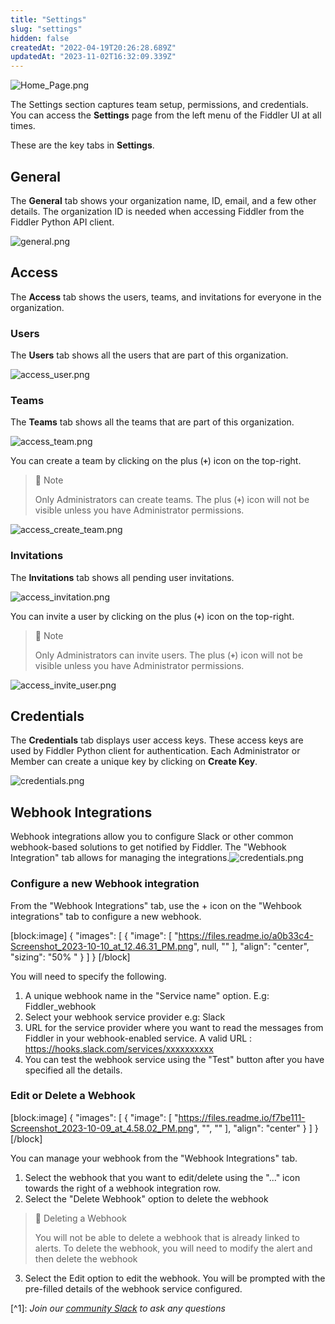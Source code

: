```yaml
---
title: "Settings"
slug: "settings"
hidden: false
createdAt: "2022-04-19T20:26:28.689Z"
updatedAt: "2023-11-02T16:32:09.339Z"
---
```

![](https://files.readme.io/d937de2-Home_Page.png "Home_Page.png")

The Settings section captures team setup, permissions, and credentials. You can access the **Settings** page from the left menu of the Fiddler UI at all times.

These are the key tabs in **Settings**.

## General

The **General** tab shows your organization name, ID, email, and a few other details. The organization ID is needed when accessing Fiddler from the Fiddler Python API client.

![](https://files.readme.io/3f2e734-general.png "general.png")

## Access

The **Access** tab shows the users, teams, and invitations for everyone in the organization.

### Users

The **Users** tab shows all the users that are part of this organization.

![](https://files.readme.io/c8c5bf1-access_user.png "access_user.png")

### Teams

The **Teams** tab shows all the teams that are part of this organization.

![](https://files.readme.io/8cba270-access_team.png "access_team.png")

You can create a team by clicking on the plus (**`+`**) icon on the top-right.

> 🚧 Note
> 
> Only Administrators can create teams. The plus (**`+`**) icon will not be visible unless you have Administrator permissions.

![](https://files.readme.io/b0c4c53-access_create_team.png "access_create_team.png")

### Invitations

The **Invitations** tab shows all pending user invitations.

![](https://files.readme.io/5cb4046-access_invitation.png "access_invitation.png")

You can invite a user by clicking on the plus (**`+`**) icon on the top-right.

> 🚧 Note
> 
> Only Administrators can invite users. The plus (**`+`**) icon will not be visible unless you have Administrator permissions.

![](https://files.readme.io/abb030c-access_invite_user.png "access_invite_user.png")

## Credentials

The **Credentials** tab displays user access keys. These access keys are used by Fiddler Python client for authentication. Each Administrator or Member can create a unique key by clicking on **Create Key**.

![](https://files.readme.io/fce7911-credentials.png "credentials.png")



## Webhook Integrations

Webhook integrations allow you to configure Slack or other common webhook-based solutions to get notified by Fiddler. The "Webhook Integration" tab allows for managing the integrations.![](https://files.readme.io/69ad0d9-Screenshot_2023-10-09_at_4.41.55_PM.png "credentials.png")

### Configure a new Webhook integration

From the "Webhook Integrations" tab, use the + icon on the "Wehbook integrations" tab to configure a new webhook.

[block:image]
{
  "images": [
    {
      "image": [
        "https://files.readme.io/a0b33c4-Screenshot_2023-10-10_at_12.46.31_PM.png",
        null,
        ""
      ],
      "align": "center",
      "sizing": "50% "
    }
  ]
}
[/block]


You will need to specify the following. 

1. A unique webhook name in the "Service name" option. E.g: Fiddler_webhook 
2. Select your webhook service provider e.g: Slack
3. URL for the service provider where you want to read the messages from Fiddler in your webhook-enabled service. A valid URL : <https://hooks.slack.com/services/xxxxxxxxxx>
4. You can test the webhook service using the "Test" button after you have specified all the details.

### Edit or Delete a Webhook

[block:image]
{
  "images": [
    {
      "image": [
        "https://files.readme.io/f7be111-Screenshot_2023-10-09_at_4.58.02_PM.png",
        "",
        ""
      ],
      "align": "center"
    }
  ]
}
[/block]


You can manage your webhook from the "Webhook Integrations" tab. 

1. Select the webhook that you want to edit/delete using the "..." icon towards the right of a webhook integration row.
2. Select the "Delete Webhook" option to delete the webhook

> 🚧 Deleting a Webhook
> 
> You will not be able to delete a webhook that is already linked to alerts. To delete the webhook, you will need to modify the alert and then delete the webhook

3. Select the Edit option to edit the webhook. You will be prompted with the pre-filled details of the webhook service configured.

[^1]\: _Join our [community Slack](https://www.fiddler.ai/slackinvite) to ask any questions_